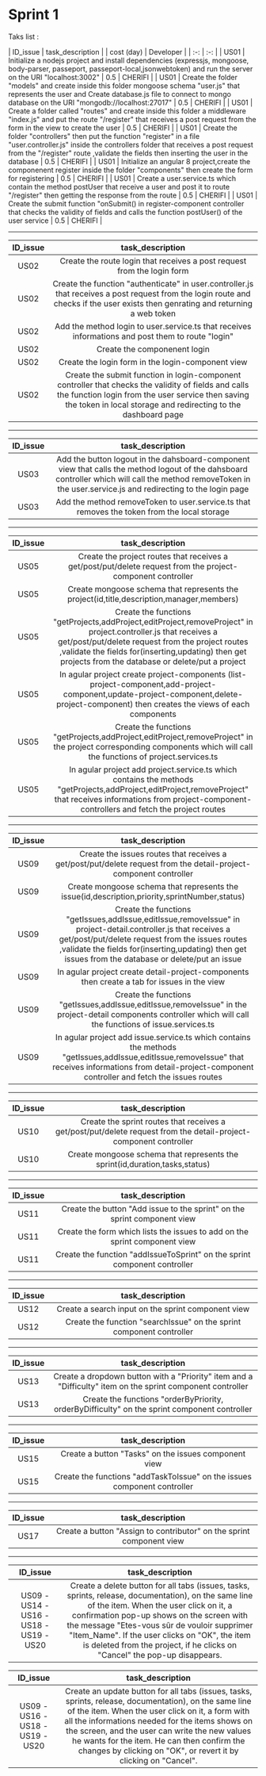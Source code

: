 # Sprint 1

Taks list :

| ID_issue | task_description | | cost (day) | Developer |
| :-: | :-: |
| US01 | Initialize a nodejs project and install dependencies (expressjs, mongoose, body-parser, passeport, passeport-local,jsonwebtoken) and run the server on the URI "localhost:3002" | 0.5 | CHERIFI |
| US01 | Create the folder "models" and create inside this folder mongoose schema "user.js" that represents the user and Create database.js file to connect to mongo database on the URI "mongodb://localhost:27017" | 0.5 | CHERIFI |
| US01 | Create a folder called "routes" and create inside this folder a middleware "index.js" and put the route "/register" that receives a post request from the form in the view to create the user | 0.5 | CHERIFI |
| US01 | Create the folder "controllers" then put the function "register" in a file "user.controller.js" inside the controllers folder that receives a post request from the "/register" route ,validate the fields then inserting the user in the database | 0.5 | CHERIFI |
| US01 | Initialize an angular 8 project,create the componenent register inside the folder "components" then create the form for registering | 0.5 | CHERIFI |
| US01 | Create a user.service.ts which contain the method postUser that receive a user and post it to route "/register" then getting the response from the route | 0.5 | CHERIFI |
| US01 | Create the submit function "onSubmit() in register-component controller that checks the validity of fields and calls the function postUser() of the user service | 0.5 | CHERIFI |

----------------------------------------------------------------------------------------------------------------------

| ID_issue | task_description |
| :-: | :-: |
| US02 | Create the route login that receives a post request from the login form |
| US02 | Create the function "authenticate" in user.controller.js that receives a post request from the login route and checks if the user exists then genrating and returning a web token |
| US02 | Add the method login to user.service.ts that receives informations and post them to route "login" |
| US02 | Create the componenent login |
| US02 | Create the login form in the login-component view |
| US02 | Create the submit function in login-component controller that checks the validity of fields and calls the function login from the user service then saving the token in local storage and redirecting to the dashboard page |

----------------------------------------------------------------------------------------------------------------------

| ID_issue | task_description |
| :-: | :-: |
| US03 | Add the button logout in the dahsboard-component view that calls the method logout of the dahsboard controller which will call the method removeToken in the user.service.js and redirecting to the login page |
| US03 | Add the method removeToken to user.service.ts that removes the token from the local storage |

----------------------------------------------------------------------------------------------------------------------

| ID_issue | task_description |
| :-: | :-: |
| US05 | Create the project routes that receives a get/post/put/delete request from the project-component controller|
| US05 | Create mongoose schema that represents the project(id,title,description,manager,members) |
| US05 | Create the functions "getProjects,addProject,editProject,removeProject" in project.controller.js that receives a get/post/put/delete request from the project routes ,validate the fields for(inserting,updating) then get projects from the database or delete/put a project|
| US05 | In agular project create project-components (list-project-component,add-project-component,update-project-component,delete-project-component) then creates the views of each components
| US05 | Create the functions "getProjects,addProject,editProject,removeProject" in the project corresponding components which will call the functions of project.services.ts
| US05 | In agular project add project.service.ts which contains the methods "getProjects,addProject,editProject,removeProject" that receives informations from project-component-controllers and fetch the project routes |


----------------------------------------------------------------------------------------------------------------------

| ID_issue | task_description |
| :-: | :-: |
| US09 | Create the issues routes that receives a get/post/put/delete request from the detail-project-component controller|
| US09 | Create mongoose schema that represents the issue(id,description,priority,sprintNumber,status) |
| US09 | Create the functions "getIssues,addIssue,editIssue,removeIssue" in project-detail.controller.js that receives a get/post/put/delete request from the issues routes ,validate the fields for(inserting,updating) then get issues from the database or delete/put an issue|
| US09 | In agular project create detail-project-components then create a tab for issues in the view
| US09 | Create the functions "getIssues,addIssue,editIssue,removeIssue" in the project-detail components controller which will call the functions of issue.services.ts
| US09 | In agular project add issue.service.ts which contains the methods "getIssues,addIssue,editIssue,removeIssue" that receives informations from detail-project-component controller and fetch the issues routes |

----------------------------------------------------------------------------------------------------------------------

| ID_issue | task_description |
| :-: | :-: |
| US10 | Create the sprint routes that receives a get/post/put/delete request from the detail-project-component controller|
| US10 | Create mongoose schema that represents the sprint(id,duration,tasks,status) |

----------------------------------------------------------------------------------------------------------------------
| ID_issue | task_description |
| :-: | :-: |
| US11 | Create the button "Add issue to the sprint" on the sprint component view |
| US11 | Create the form which lists the issues to add on the sprint component view |
| US11 | Create the function "addIssueToSprint" on the sprint component controller |

----------------------------------------------------------------------------------------------------------------------
| ID_issue | task_description |
| :-: | :-: |
| US12 | Create a search input on the sprint component view |
| US12 | Create the function "searchIssue" on the sprint component controller |

----------------------------------------------------------------------------------------------------------------------

| ID_issue | task_description |
| :-: | :-: |
| US13 | Create a dropdown button with a "Priority" item and a "Difficulty" item on the sprint component controller |
| US13 | Create the functions "orderByPriority, orderByDifficulty" on the sprint component controller |

----------------------------------------------------------------------------------------------------------------------
| ID_issue | task_description |
| :-: | :-: |
| US15 | Create a button "Tasks" on the issues component view |
| US15 | Create the functions "addTaskToIssue" on the issues component controller |

----------------------------------------------------------------------------------------------------------------------
| ID_issue | task_description |
| :-: | :-: |
| US17 | Create a button "Assign to contributor" on the sprint component view |

----------------------------------------------------------------------------------------------------------------------
| ID_issue | task_description |
| :-: | :-: |
| US09 - US14 - US16 - US18 - US19 - US20 |Create a delete button for all tabs (issues, tasks, sprints, release, documentation), on the same line of the item. When the user click on it, a confirmation pop-up shows on the screen with the message "Etes-vous sûr de vouloir supprimer "Item_Name". If the user clicks on "OK", the item is deleted from the project, if he clicks on "Cancel" the pop-up disappears.


| ID_issue | task_description |
| :-: | :-: |
| US09 - US16 - US18 - US19 - US20 |Create an update button for all tabs (issues, tasks, sprints, release, documentation), on the same line of the item. When the user click on it, a form with all the informations needed for the items shows on the screen, and the user can write the new values he wants for the item. He can then confirm the changes by clicking on "OK", or revert it by clicking on "Cancel".
